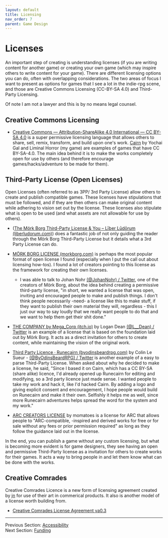 ```yaml
---
layout: default
title: Licensing
nav_order: 7
parent: Game Design
---
```


# Licenses

An important step of creating is understanding licenses (if you are writing content for another game) or creating your own game (which may inspire others to write content for your game). There are different licensing options you can do, often with overlapping considerations. The two areas of focus I want to present as options for games that I see a lot in the indie-rpg scene, and those are Creative Commons Licensing (CC-BY-SA 4.0) and Third-Party Licensing.

Of note I am not a lawyer and this is by no means legal counsel.

## Creative Commons Licensing

- [Creative Commons — Attribution-ShareAlike 4.0 International — CC BY-SA 4.0](https://creativecommons.org/licenses/by-sa/4.0/) is a super permissive licensing language that allows others to share, sell, remix, transform, and build upon one's work. [Cairn](https://cairnrpg.com/) by Yochai Gal and Liminal Horror (my game) are examples of games that have CC BY-SA-4.0. The main idea behind it is to make the works completely open for use by others (and therefore encourage games/hacks/adventure to be made for them).

## Third-Party License (Open Licenses)

Open Licenses (often referred to as 3PP/ 3rd Party License) allow others to create and publish compatible games. These licenses have stipulations that must be followed, and if they are then others can make original content while adhering to vision set out by the license. These licenses also stipulate what is open to be used (and what assets are not allowable for use by others).

- ([The Mörk Borg Third-Party License & You – Līber Lūdōrum (liberludorum.com)](https://liberludorum.com/2021/07/05/the-mork-borg-third-party-license-you/)) does a fantastic job of not only guiding the reader through the Mörk Borg Third-Party License but it details what a 3rd Party License can do.
- [MÖRK BORG LICENSE (morkborg.com)](https://morkborg.com/license/) is perhaps the most popular format of open license I found (especially when I put the call out about licensing how-tos). I found a lot of creators pointing to this license as the framework for creating their own licenses.
  - I was able to talk to Johan Nohr [(@JohanNohr) / Twitter](https://twitter.com/JohanNohr), one of the creators of Mörk Borg, about the idea behind creating a permissive  third-party license,  "in short, we wanted a license that was open, inviting and encouraged people to make and publish things. I don't think people necessarily -need- a license like this to make stuff, if they want to publish their own material they will, regardless - this I just our way to say loudly that we really want people to do that and we want to help them get their shit done."

-  [THE COMPANY by Mega_Corp (itch.io)](https://mega-corp.itch.io/the-company) by Logan Dean [(@L__Dean) / Twitter](https://twitter.com/L__Dean) is an example of a license that is based on the foundation laid out by Mörk Borg. It acts as a direct invitation for others to create content, while maintaining the vision of the original work.
- [Third Party Licence · Runecairn (byodinsbeardrpg.com)](https://runecairn.byodinsbeardrpg.com/licence/) by Colin Le Sueur - [(@ByOdinsBeardRPG) / Twitter](https://twitter.com/ByOdinsBeardRPG) is another example of a easy to parse Third-Party License. When asked about why he decided to make a license, he said, "Since I based it on Cairn, which has a CC BY-SA (share alike) licence, I'd already opened up Runecairn for editing and modifying, so a 3rd party licence just made sense. I wanted people to take my work and hack it, like I'd hacked Cairn. By adding a logo and giving explicit consent and encouragement, I hope people would build on Runecairn and make it their own. Selfishly it helps me as well, since more Runecairn adventures helps spread the word for the system and my work."

- [ARC CREATORS LICENSE](https://arc-rpg.com/license) by momatoes is a license for ARC that allows people to "ARC-compatible, -inspired and derived works for free or for sale without any fees or prior permission required" as long  as they follow the guidance laid out in the license.

In the end, you can publish a game without any custom licensing, but what is becoming more evident is for game designers, they see having an open and permissive Third-Party license as a invitation for others to create works for their games. It acts a way to bring people in and let them know what can be done with the works.

## Creative Comrades
Creative Comrades Licence is a new form of licensing agreement created by [jn](https://twitter.com/JNButlerArt) for use of their art in commerical products. It also is another model of a license worth building from.
- [Creative Comrades License Agreement va0.3](https://creativecomrades.org/)

---
Previous Section: [Accessibility](https://goblinarchives.github.io/LiminalHorror/Game%20Design/Accessibility/)
<br> Next Section: [Funding](https://goblinarchives.github.io/LiminalHorror/Game%20Design/Funding/)
